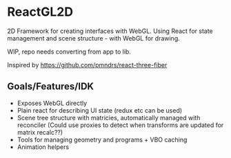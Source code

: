 # ReactGL2D

2D Framework for creating interfaces with WebGL. Using React for state management and scene structure - with WebGL for drawing.

WIP, repo needs converting from app to lib.

Inspired by https://github.com/pmndrs/react-three-fiber

## Goals/Features/IDK

- Exposes WebGL directly
- Plain react for describing UI state (redux etc can be used)
- Scene tree structure with matricies, automatically managed with reconciler (Could use proxies to detect when transforms are updated for matrix recalc??)
- Tools for managing geometry and programs + VBO caching
- Animation helpers
